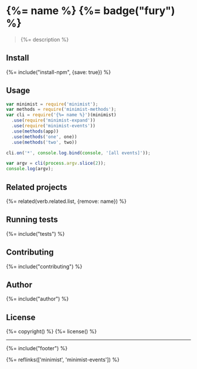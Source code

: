 # {%= name %} {%= badge("fury") %}

> {%= description %}

## Install
{%= include("install-npm", {save: true}) %}

## Usage

```js
var minimist = require('minimist');
var methods = require('minimist-methods');
var cli = require('{%= name %}')(minimist)
  .use(require('minimist-expand'))
  .use(require('minimist-events'))
  .use(methods(app))
  .use(methods('one', one))
  .use(methods('two', two))

cli.on('*', console.log.bind(console, '[all events]'));

var argv = cli(process.argv.slice(2));
console.log(argv);
```

## Related projects
{%= related(verb.related.list, {remove: name}) %}  

## Running tests
{%= include("tests") %}

## Contributing
{%= include("contributing") %}

## Author
{%= include("author") %}

## License
{%= copyright() %}
{%= license() %}

***

{%= include("footer") %}

{%= reflinks(['minimist', 'minimist-events']) %}